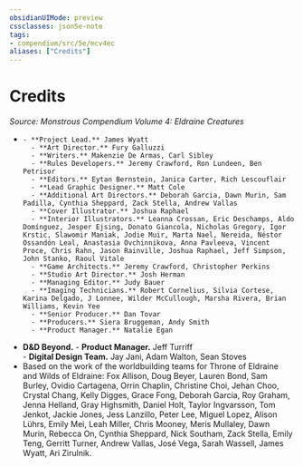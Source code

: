 ```yaml
---
obsidianUIMode: preview
cssclasses: json5e-note
tags:
- compendium/src/5e/mcv4ec
aliases: ["Credits"]
---
```

# Credits
*Source: Monstrous Compendium Volume 4: Eldraine Creatures* 

-     - **Project Lead.** James Wyatt    
        - **Art Director.** Fury Galluzzi    
        - **Writers.** Makenzie De Armas, Carl Sibley    
        - **Rules Developers.** Jeremy Crawford, Ron Lundeen, Ben Petrisor    
        - **Editors.** Eytan Bernstein, Janica Carter, Rich Lescouflair    
        - **Lead Graphic Designer.** Matt Cole    
        - **Additional Art Directors.** Deborah Garcia, Dawn Murin, Sam Padilla, Cynthia Sheppard, Zack Stella, Andrew Vallas    
        - **Cover Illustrator.** Joshua Raphael    
        - **Interior Illustrators.** Leanna Crossan, Eric Deschamps, Aldo Domínguez, Jesper Ejsing, Donato Giancola, Nicholas Gregory, Igor Krstic, Slawomir Maniak, Jodie Muir, Marta Nael, Nereida, Néstor Ossandón Leal, Anastasia Ovchinnikova, Anna Pavleeva, Vincent Proce, Chris Rahn, Jason Rainville, Joshua Raphael, Jeff Simpson, John Stanko, Raoul Vitale    
        - **Game Architects.** Jeremy Crawford, Christopher Perkins    
        - **Studio Art Director.** Josh Herman    
        - **Managing Editor.** Judy Bauer    
        - **Imaging Technicians.** Robert Cornelius, Silvia Cortese, Karina Delgado, J Lonnee, Wilder McCullough, Marsha Rivera, Brian Williams, Kevin Yee    
        - **Senior Producer.** Dan Tovar    
        - **Producers.** Siera Bruggeman, Andy Smith    
        - **Product Manager.** Natalie Egan    
- **D&D Beyond.**     - **Product Manager.** Jeff Turriff    
        - **Digital Design Team.** Jay Jani, Adam Walton, Sean Stoves    
- Based on the work of the worldbuilding teams for Throne of Eldraine and Wilds of Eldraine: Fox Allison, Doug Beyer, Lauren Bond, Sam Burley, Ovidio Cartagena, Orrin Chaplin, Christine Choi, Jehan Choo, Crystal Chang, Kelly Digges, Grace Fong, Deborah Garcia, Roy Graham, Jenna Helland, Gray Highsmith, Daniel Holt, Taylor Ingvarsson, Tom Jenkot, Jackie Jones, Jess Lanzillo, Peter Lee, Miguel Lopez, Alison Lührs, Emily Mei, Leah Miller, Chris Mooney, Meris Mullaley, Dawn Murin, Rebecca On, Cynthia Sheppard, Nick Southam, Zack Stella, Emily Teng, Gerritt Turner, Andrew Vallas, José Vega, Sarah Wassell, James Wyatt, Ari Zirulnik.